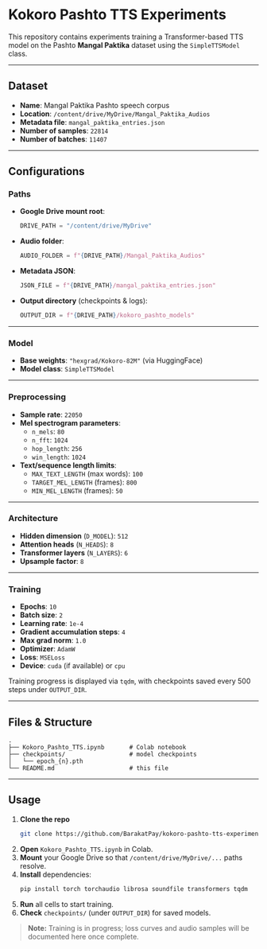 # Kokoro Pashto TTS Experiments

This repository contains experiments training a Transformer-based TTS model on the Pashto **Mangal Paktika** dataset using the `SimpleTTSModel` class.

---

## Dataset

- **Name**: Mangal Paktika Pashto speech corpus
- **Location**: `/content/drive/MyDrive/Mangal_Paktika_Audios`
- **Metadata file**: `mangal_paktika_entries.json`
- **Number of samples**: `22814`
- **Number of batches**: `11407`

---

## Configurations

### Paths

- **Google Drive mount root**:
  ```python
  DRIVE_PATH = "/content/drive/MyDrive"
  ```
- **Audio folder**:
  ```python
  AUDIO_FOLDER = f"{DRIVE_PATH}/Mangal_Paktika_Audios"
  ```
- **Metadata JSON**:
  ```python
  JSON_FILE = f"{DRIVE_PATH}/mangal_paktika_entries.json"
  ```
- **Output directory** (checkpoints & logs):
  ```python
  OUTPUT_DIR = f"{DRIVE_PATH}/kokoro_pashto_models"
  ```

---

### Model

- **Base weights**: `"hexgrad/Kokoro-82M"` (via HuggingFace)
- **Model class**: `SimpleTTSModel`

---

### Preprocessing

- **Sample rate**: `22050`
- **Mel spectrogram parameters**:
  - `n_mels`: `80`
  - `n_fft`: `1024`
  - `hop_length`: `256`
  - `win_length`: `1024`
- **Text/sequence length limits**:
  - `MAX_TEXT_LENGTH` (max words): `100`
  - `TARGET_MEL_LENGTH` (frames): `800`
  - `MIN_MEL_LENGTH` (frames): `50`

---

### Architecture

- **Hidden dimension** (`D_MODEL`): `512`
- **Attention heads** (`N_HEADS`): `8`
- **Transformer layers** (`N_LAYERS`): `6`
- **Upsample factor**: `8`

---

### Training

- **Epochs**: `10`
- **Batch size**: `2`
- **Learning rate**: `1e-4`
- **Gradient accumulation steps**: `4`
- **Max grad norm**: `1.0`
- **Optimizer**: `AdamW`
- **Loss**: `MSELoss`
- **Device**: `cuda` (if available) or `cpu`

Training progress is displayed via `tqdm`, with checkpoints saved every 500 steps under `OUTPUT_DIR`.

---

## Files & Structure

```
.
├── Kokoro_Pashto_TTS.ipynb       # Colab notebook
├── checkpoints/                  # model checkpoints
│   └── epoch_{n}.pth
└── README.md                     # this file
```

---

## Usage

1. **Clone the repo**
   ```bash
   git clone https://github.com/BarakatPay/kokoro-pashto-tts-experiments.git
   ```
2. **Open** `Kokoro_Pashto_TTS.ipynb` in Colab.
3. **Mount** your Google Drive so that `/content/drive/MyDrive/...` paths resolve.
4. **Install** dependencies:
   ```bash
   pip install torch torchaudio librosa soundfile transformers tqdm
   ```
5. **Run** all cells to start training.
6. **Check** `checkpoints/` (under `OUTPUT_DIR`) for saved models.

> **Note:** Training is in progress; loss curves and audio samples will be documented here once complete.

